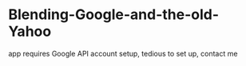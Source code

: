 # Blending-Google-and-the-old-Yahoo
app requires Google API account setup, tedious to set up, contact me